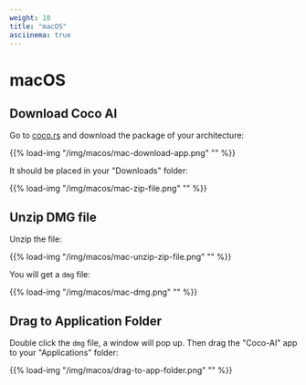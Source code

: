 ```yaml
---
weight: 10
title: "macOS"
asciinema: true
---
```


# macOS

## Download Coco AI

Go to [coco.rs](https://coco.rs/) and download the package of your architecture:

{{% load-img "/img/macos/mac-download-app.png" "" %}}

It should be placed in your "Downloads" folder:

{{% load-img "/img/macos/mac-zip-file.png" "" %}}

## Unzip DMG file

Unzip the file:

{{% load-img "/img/macos/mac-unzip-zip-file.png" "" %}}

You will get a `dmg` file:

{{% load-img "/img/macos/mac-dmg.png" "" %}}

## Drag to Application Folder

Double click the `dmg` file, a window will pop up. Then drag the "Coco-AI" app to 
your "Applications" folder:

{{% load-img "/img/macos/drag-to-app-folder.png" "" %}}

